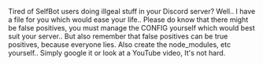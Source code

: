 Tired of SelfBot users doing illgeal stuff in your Discord server? Well.. I have a file for you which would ease your life..
Please do know that there might be false positives, you must manage the CONFIG yourself which would best suit your server.. But also remember that false positives can be true positives, because everyone lies.
Also create the node_modules, etc yourself.. Simply google it or look at a YouTube video, It's not hard.
